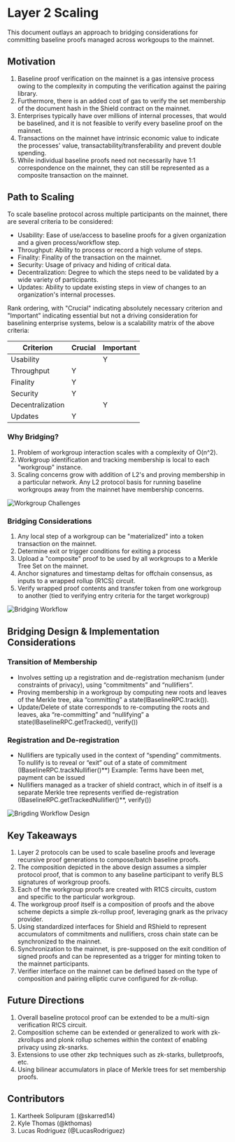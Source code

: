 # Layer 2 Scaling

This document outlays an approach to bridging considerations for committing baseline proofs managed across workgoups to the mainnet.

## Motivation

1. Baseline proof verification on the mainnet is a gas intensive process owing to the complexity in computing the verification against the pairing library.
2. Furthermore, there is an added cost of gas to verify the set membership of the document hash in the Shield contract on the mainnet.
3. Enterprises typically have over millions of internal processes, that would be baselined, and it is not feasible to verify every baseline proof on the mainnet.
4. Transactions on the mainnet have intrinsic economic value to indicate the processes' value, transactability/transferability and prevent double spending.
5. While individual baseline proofs need not necessarily have 1:1 correspondence on the mainnet, they can still be represented as a composite transaction on the mainnet.

## Path to Scaling

To scale baseline protocol across multiple participants on the mainnet, there are several criteria to be considered:

* Usability: Ease of use/access to baseline proofs for a given organization and a given process/workflow step.
* Throughput: Ability to process or record a high volume of steps.
* Finality: Finality of the transaction on the mainnet.
* Security: Usage of privacy and hiding of critical data.
* Decentralization: Degree to which the steps need to be validated by a wide variety of participants.
* Updates: Ability to update existing steps in view of changes to an organization's internal processes.

Rank ordering, with "Crucial" indicating absolutely necessary criterion and "Important" indicating essential but not a driving consideration for baselining enterprise systems, below is a scalability matrix of the above criteria:

| Criterion        | Crucial | Important |
| ---------------- | ------- | --------- |
| Usability        |         | Y         |
| Throughput       | Y       |           |
| Finality         | Y       |           |
| Security         | Y       |           |
| Decentralization |         | Y         |
| Updates          | Y       |           |

### Why Bridging?

1. Problem of workgroup interaction scales with a complexity of O(n^2).
2. Workgroup identification and tracking membership is local to each "workgroup" instance.
3. Scaling concerns grow with addition of L2's and proving membership in a particular network. Any L2 protocol basis for running baseline workgroups away from the mainnet have membership concerns.

![Workgroup Challenges](../assets/bridging/baseline-arch-workgroup-challenges.png)

### Bridging Considerations

1. Any local step of a workgroup can be "materialized" into a token transaction on the mainnet.
2. Determine exit or trigger conditions for exiting a process
3. Upload a "composite" proof to be used by all workgroups to a Merkle Tree Set on the mainnet.
4. Anchor signatures and timestamp deltas for offchain consensus, as inputs to a wrapped rollup (R1CS) circuit.
5. Verify wrapped proof contents and transfer token from one workgroup to another (tied to verifying entry criteria for the target workgroup)

![Bridging Workflow](../assets/bridging/baseline-arch-bridging-workflow.png)

## Bridging Design & Implementation Considerations

### Transition of Membership

* Involves setting up a registration and de-registration mechanism (under constraints of privacy), using “commitments” and “nullifiers”.
* Proving membership in a workgroup by computing new roots and leaves of the Merkle tree, aka “committing” a state(IBaselineRPC.track()).
* Update/Delete of state corresponds to re-computing the roots and leaves, aka “re-committing” and “nullifying” a state(IBaselineRPC.getTracked(), verify())

### Registration and De-registration

* Nullifiers are typically used in the context of “spending” commitments. To nullify is to reveal or “exit” out of a state of commitment (IBaselineRPC.trackNullifier()\*\*) Example: Terms have been met, payment can be issued
* Nullifiers managed as a tracker of shield contract, which in of itself is a separate Merkle tree represents verified de-registration (IBaselineRPC.getTrackedNullifier()\*\*, verify())

![Brigding Workflow Design](../assets/bridging/baseline-arch-bridging-workflow-design.png)

## Key Takeaways

1. Layer 2 protocols can be used to scale baseline proofs and leverage recursive proof generations to compose/batch baseline proofs.
2. The composition depicted in the above design assumes a simpler protocol proof, that is common to any baseline participant to verify BLS signatures of workgroup proofs.
3. Each of the workgroup proofs are created with R1CS circuits, custom and specific to the particular workgroup.
4. The workgroup proof itself is a composition of proofs and the above scheme depicts a simple zk-rollup proof, leveraging gnark as the privacy provider.
5. Using standardized interfaces for Shield and RShield to represent accumulators of commitments and nullifiers, cross chain state can be synchronized to the mainnet.
6. Synchronization to the mainnet, is pre-supposed on the exit condition of signed proofs and can be represented as a trigger for minting token to the mainnet participants.
7. Verifier interface on the mainnet can be defined based on the type of composition and pairing elliptic curve configured for zk-rollup.

## Future Directions

1. Overall baseline protocol proof can be extended to be a multi-sign verification R!CS circuit.
2. Composition scheme can be extended or generalized to work with zk-zkrollups and plonk rollup schemes within the context of enabling privacy using zk-snarks.
3. Extensions to use other zkp techniques such as zk-starks, bulletproofs, etc.
4. Using bilinear accumulators in place of Merkle trees for set membership proofs.

## Contributors

1. Kartheek Solipuram (@skarred14)
2. Kyle Thomas (@kthomas)
3. Lucas Rodriguez (@LucasRodriguez)
